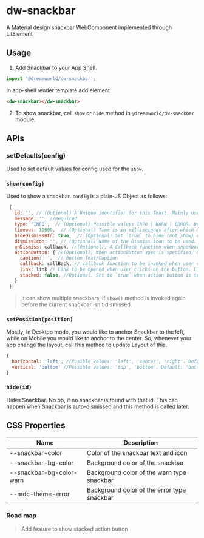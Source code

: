 # dw-snackbar
A Material design snackbar WebComponent implemented through LitElement

## Usage
1. Add Snackbar to your App Shell. 
```js
import '@dreamworld/dw-snackbar';
```
In app-shell render template add element

```html
<dw-snackbar></dw-snackbar>
```

2. To show snackbar, call `show` or `hide` method in `@dreamworld/dw-snackbar` module.


## APIs

### setDefaults(config)
Used to set default values for config used for the `show`.


### `show(config)`
Used to show a snackbar. `config` is a plain-JS Object as follows:

```js
 {
   id: '', // (Optional) A Unique identifier for this Toast. Mainly used if you want to prematurely hide it.
   message: '', //Required
   type: 'INFO',  // (Optional) Possible values INFO | WARN | ERROR. Default: INFO
   timeout: 10000,  // (Optional) Time is in milliseconds after which message should be automatically dismissed. Set to `0` to prevent automatic dismiss. Default: 10000
   hideDismissBtn: true,  // (Optional) Set `true` to hide (not show) dismiss button. Default: false
   dismissIcon: '', // (Optional) Name of the Dismiss icon to be used. Default value: 'clear'
   onDismiss: callback, //(Optional), A Callback function when snackbar is dimissed, call in both cases: Either automatically closed or manually. It's first agument will be `id`.
   actionButton: { //(Optional), When actionButton spec is specified, dismiss icon-button isn't shown.
     caption: '',  // Button Text/Caption
     callback: callBack, // callback function to be invoked when user clicks on the action button. Callback method will receive `id` in the argument.
     link: link // Link to be opened when user clicks on the button. Link will be opened in the current window. Actually action button will be rendered as Link button. It's exclusive to `callback`. So, `callback` isn't invoked when this is specified.
     stacked: false, //Optional. Set to `true` when action button is to be shown on the Next Line. Default=false. 
   }
 }
```

> It can show multiple snackbars, if `show()` method is invoked again before the current snackbar isn't dismissed.


### `setPosition(position)`
Mostly, In Desktop mode, you would like to anchor Snackbar to the left, while on Mobile you would like to anchor to the center. So, whenever your app change the layout, call this method to update Layout of this.

```js
{
  horizontal: 'left', //Posible values: 'left', 'center', 'right'. Default: 'left'
  vertical: 'bottom' //Possible values: 'top', 'bottom'. Default: 'bottom'.
}
```

### `hide(id)`
Hides Snackbar. 
No op, if no snackbar is found with that id. This can happen when Snackbar is auto-dismissed and this method is called later.


## CSS Properties

| Name  | Description |
| ----  | ----------- |
| --snackbar-color | Color of the snackbar text and icon |
| --snackbar-bg-color | Background color of the snackbar |
| --snackbar-bg-color-warn | Background color of the warn type snackbar |
| --mdc-theme-error | Background color of the error type snackbar |


### Road map

> Add feature to show stacked action button